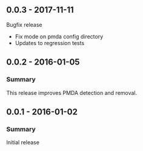 ## 0.0.3 - 2017-11-11

Bugfix release

* Fix mode on pmda config directory
* Updates to regression tests

## 0.0.2 - 2016-01-05

### Summary

This release improves PMDA detection and removal.

## 0.0.1 - 2016-01-02

### Summary

Initial release

